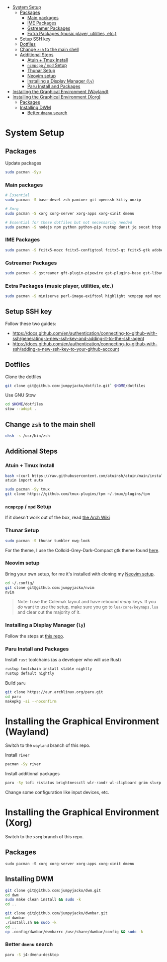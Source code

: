 <!-- TOC start (generated with https://github.com/derlin/bitdowntoc) -->

- [System Setup](#system-setup)
   * [Packages](#packages)
      + [Main packages](#main-packages)
      + [IME Packages](#ime-packages)
      + [Gstreamer Packages](#gstreamer-packages)
      + [Extra Packages (music player, utilities, etc.)](#extra-packages-music-player-utilities-etc)
   * [Setup SSH key](#setup-ssh-key)
   * [Dotfiles](#dotfiles)
   * [Change `zsh` to the main shell](#change-zsh-to-the-main-shell)
   * [Additional Steps](#additional-steps)
      + [Atuin + Tmux Install](#atuin--tmux-install)
      + [`ncmpcpp` / `mpd` Setup](#ncmpcpp--mpd-setup)
      + [Thunar Setup](#thunar-setup)
      + [Neovim setup](#neovim-setup)
      + [Installing a Display Manager (`ly`)](#installing-a-display-manager-ly)
      + [Paru Install and Packages](#paru-install-and-packages)
- [Installing the Graphical Environment (Wayland)](#installing-the-graphical-environment-wayland)
- [Installing the Graphical Environment (Xorg)](#installing-the-graphical-environment-xorg)
   * [Packages](#packages-1)
   * [Installing DWM](#installing-dwm)
      + [Better `dmenu` search](#better-dmenu-search)

<!-- TOC end -->

# System Setup
## Packages
Update packages
```sh
sudo pacman -Syu
```

### Main packages
```sh
# Essential
sudo pacman -S base-devel zsh pamixer git openssh kitty unzip

# Xorg
sudo pacman -S xorg xorg-server xorg-apps xorg-xinit dmenu

# Essential for these dotfiles but not necessarily needed
sudo pacman -S nodejs npm python python-pip rustup dunst jq socat btop feh neovim eza bat zoxide zathura unrar convert qt5ct adwaita-qt5 ttf-mononoki-nerd
```

### IME Packages
```sh
sudo pacman -S fcitx5-mozc fcitx5-configtool fcitx5-qt fcitx5-gtk adobe-source-han-sans-jp-fonts
```

### Gstreamer Packages
```sh
sudo pacman -S gstreamer gft-plugin-pipewire gst-plugins-base gst-libav gst-plugins-good gst-plugins-bad
```

### Extra Packages (music player, utilities, etc.)
```sh
sudo pacman -S miniserve perl-image-exiftool highlight ncmpcpp mpd mpc lazygit maim
```

## Setup SSH key
Follow these two guides:
- https://docs.github.com/en/authentication/connecting-to-github-with-ssh/generating-a-new-ssh-key-and-adding-it-to-the-ssh-agent
- https://docs.github.com/en/authentication/connecting-to-github-with-ssh/adding-a-new-ssh-key-to-your-github-account

## Dotfiles
Clone the dotfiles
```sh
git clone git@github.com:jumpyjacko/dotfile.git` $HOME/dotfiles
```

Use GNU Stow
```sh
cd $HOME/dotfiles
stow --adopt .
```

## Change `zsh` to the main shell
```sh
chsh -s /usr/bin/zsh
```

## Additional Steps
### Atuin + Tmux Install
```sh
bash <(curl https://raw.githubusercontent.com/atuinsh/atuin/main/install.sh)
atuin import auto

sudo pacman -Sy tmux
git clone https://github.com/tmux-plugins/tpm ~/.tmux/plugins/tpm
```

### `ncmpcpp` / `mpd` Setup
If it doesn't work out of the box, read [the Arch Wiki](https://wiki.archlinux.org/title/Music_Player_Daemon)

### Thunar Setup
```sh
sudo pacman -S thunar tumbler nwg-look
```

For the theme, I use the Colloid-Grey-Dark-Compact gtk theme found [here](https://github.com/vinceliuice/Colloid-gtk-theme).

### Neovim setup
Bring your own setup, for me it's installed with cloning my [Neovim setup](https://github.com/jumpyjacko/nvim).
```sh
cd ~/.config/
git clone git@github.com:jumpyjacko/nvim
nvim
```

> Note: I use the Colemak layout and have rebound *many* keys. If you *do* want to use the setup, make sure you go to `lua/core/keymaps.lua` and clear out the majority of it.

### Installing a Display Manager (`ly`)
Follow the steps at [this repo](https://github.com/jumpyjacko/ly).

### Paru Install and Packages
Install `rust` toolchains (as a developer who will use Rust)
```sh
rustup toolchain install stable nightly
rustup default nightly
```

Build `paru`
```sh
git clone https://aur.archlinux.org/paru.git
cd paru
makepkg -si --noconfirm
```

# Installing the Graphical Environment (Wayland)
Switch to the `wayland` branch of this repo.

Install `river`
```sh
pacman -Sy river
```

Install additional packages
```sh
paru -Sy tofi ristatus brightnessctl wlr-randr wl-clipboard grim slurp
```

Change some configuration like input devices, etc.

# Installing the Graphical Environment (Xorg)
Switch to the `xorg` branch of this repo.
## Packages
```
sudo pacman -S xorg xorg-server xorg-apps xorg-xinit dmenu
```

## Installing DWM
```sh
git clone git@github.com:jumpyjacko/dwm.git
cd dwm
sudo make clean install && sudo -k
cd ..

git clone git@github.com/jumpyjacko/dwmbar.git
cd dwmbar
./install.sh && sudo -k
cd ..
cp .config/dwmbar/dwmbarrc /usr/share/dwmbar/config && sudo -k
```

### Better `dmenu` search
```sh
paru -S j4-dmenu-desktop
```
